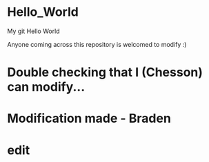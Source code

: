# Hello_World
My git Hello World

Anyone coming across this repository is welcomed to modify :)
# Double checking that I (Chesson) can modify...
# Modification made - Braden
# edit 

